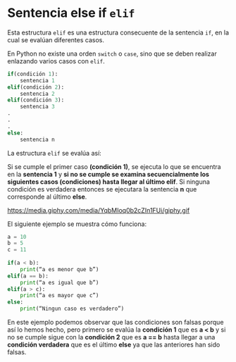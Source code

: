 # Sentencia else if `elif`
Esta estructura `elif` es una estructura consecuente de la sentencia  `if`, en la cual se evalúan diferentes casos.

En Python no existe una orden `switch` o `case`, sino que se deben realizar enlazando varios casos con `elif`.

```python
if(condición 1):
	sentencia 1
elif(condición 2):
	sentencia 2
elif(condición 3):
	sentencia 3
.
.
.
else:
	sentencia n
```
La estructura `elif` se evalúa así: 

Si se cumple el primer caso **(condición 1)**, se ejecuta lo que se encuentra en la **sentencia 1** y **si no se cumple se examina secuencialmente los siguientes casos (condiciones) hasta llegar al último elif**. Si ninguna condición es verdadera entonces se ejecutara la sentencia **n** que corresponde al último **else**. 

https://media.giphy.com/media/YqbMIoq0b2cZIn1FUi/giphy.gif																																								

El siguiente ejemplo se muestra cómo funciona:

```python
a = 10
b = 5
c = 11
 
if(a < b):
	print(“a es menor que b”)
elif(a == b):
	print(“a es igual que b”)
elif(a > c):
	print(“a es mayor que c”)
else:
	print(“Ningun caso es verdadero”)
```
En este ejemplo podemos observar que las condiciones son falsas porque así lo hemos hecho, pero primero se evalúa la **condición 1** que es **a < b** y si no se cumple sigue con la **condición 2** que es **a == b** hasta llegar a una **condición verdadera** que es el último **else** ya que las anteriores han sido falsas.
<!--stackedit_data:
eyJoaXN0b3J5IjpbLTEwMzU0Mzg2MzcsLTkzNDIwODk1MywyMT
MwMDE4M119
-->